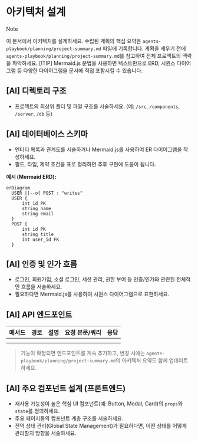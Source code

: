 # 아키텍처 설계

> [!NOTE]
> 이 문서에서 아키텍처를 설계하세요. 수립된 계획의 핵심 요약은 `agents-playbook/planning/project-summary.md` 파일에 기록합니다. 계획을 세우기 전에 `agents-playbook/planning/project-summary.md`를 참고하여 전체 프로젝트의 맥락을 파악하세요.
> [!TIP]
> Mermaid.js 문법을 사용하면 텍스트만으로 ERD, 시퀀스 다이어그램 등 다양한 다이어그램을 문서에 직접 포함시킬 수 있습니다.

## [AI] 디렉토리 구조

- 프로젝트의 최상위 폴더 및 파일 구조를 서술하세요. (예: `/src`, `/components`, `/server`, `/db` 등)

## [AI] 데이터베이스 스키마

- 엔터티 목록과 관계도를 서술하거나 Mermaid.js를 사용하여 ER 다이어그램을 작성하세요.
- 필드, 타입, 제약 조건을 표로 정리하면 추후 구현에 도움이 됩니다.

**예시 (Mermaid ERD):**

```mermaid
erDiagram
  USER ||--o{ POST : "writes"
  USER {
      int id PK
      string name
      string email
  }
  POST {
      int id PK
      string title
      int user_id FK
  }
```

## [AI] 인증 및 인가 흐름

- 로그인, 회원가입, 소셜 로그인, 세션 관리, 권한 부여 등 인증/인가와 관련된 전체적인 흐름을 서술하세요.
- 필요하다면 Mermaid.js를 사용하여 시퀀스 다이어그램으로 표현하세요.

## [AI] API 엔드포인트

| 메서드 | 경로 | 설명 | 요청 본문/쿼리 | 응답 |
| --- | --- | --- | --- | --- |
| | | | | |
| | | | | |

> 기능이 확정되면 엔드포인트를 계속 추가하고, 변경 시에는 `agents-playbook/planning/project-summary.md`의 아키텍처 요약도 함께 업데이트하세요.

## [AI] 주요 컴포넌트 설계 (프론트엔드)

- 재사용 가능성이 높은 핵심 UI 컴포넌트(예: Button, Modal, Card)의 `props`와 `state`를 정의하세요.
- 주요 페이지들의 컴포넌트 계층 구조를 서술하세요.
- 전역 상태 관리(Global State Management)가 필요하다면, 어떤 상태를 어떻게 관리할지 방향을 서술하세요.
